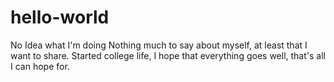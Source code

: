 # hello-world
No Idea what I'm doing
Nothing much to say about myself, at least that I want to share. Started college life, I hope that everything goes well, that's all I can hope for.
